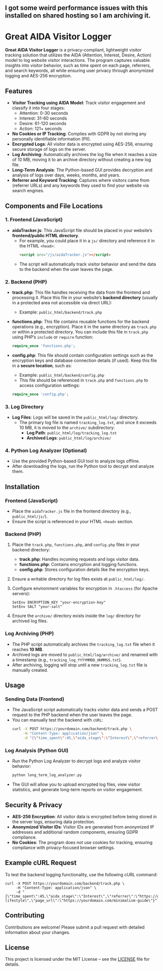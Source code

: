 ## I got some weird performance issues with this installed on shared hosting so I am archiving it.

# Great AIDA Visitor Logger

**Great AIDA Visitor Logger** is a privacy-compliant, lightweight visitor tracking solution that utilizes the AIDA (Attention, Interest, Desire, Action) model to log website visitor interactions. The program captures valuable insights into visitor behavior, such as time spent on each page, referrers, and search keywords, all while ensuring user privacy through anonymized logging and AES-256 encryption.

## Features

- **Visitor Tracking using AIDA Model**: Track visitor engagement and classify it into four stages:
  - Attention: 0-30 seconds
  - Interest: 31-60 seconds
  - Desire: 61-120 seconds
  - Action: 121+ seconds
- **No Cookies or IP Tracking**: Complies with GDPR by not storing any personally identifiable information (PII).
- **Encrypted Logs**: All visitor data is encrypted using AES-256, ensuring secure storage of logs on the server.
- **Log Archiving**: Automatically archives the log file when it reaches a size of 10 MB, moving it to an archive directory without creating a new log file.
- **Long-Term Analysis**: The Python-based GUI provides decryption and analysis of logs over days, weeks, months, and years.
- **Referrer and Keyword Tracking**: Captures where visitors came from (referrer URLs) and any keywords they used to find your website via search engines.

## Components and File Locations

### 1. **Frontend (JavaScript)**

- **aidaTracker.js**: This JavaScript file should be placed in your website’s **frontend/public HTML directory**.
  - For example, you could place it in a `js/` directory and reference it in the HTML `<head>`:
    ```html
    <script src="/js/aidaTracker.js"></script>
    ```
  - The script will automatically track visitor behavior and send the data to the backend when the user leaves the page.

### 2. **Backend (PHP)**

- **track.php**: This file handles receiving the data from the frontend and processing it. Place this file in your website’s **backend directory** (usually in a protected area not accessible via direct URL):
  - Example: `public_html/backend/track.php`

- **functions.php**: This file contains reusable functions for the backend operations (e.g., encryption). Place it in the same directory as `track.php` or within a protected directory. You can include this file in `track.php` using PHP’s `include` or `require` function:
  ```php
  require_once 'functions.php';
  ```

- **config.php**: This file should contain configuration settings such as the encryption keys and database connection details (if used). Keep this file in a **secure location**, such as:
  - Example: `public_html/backend/config.php`
  - This file should be referenced in `track.php` and `functions.php` to access configuration settings:
  ```php
  require_once 'config.php';
  ```

### 3. **Log Directory**

- **Log Files**: Logs will be saved in the `public_html/log/` directory.
  - The primary log file is named `tracking_log.txt`, and once it exceeds 10 MB, it is moved to the `archive/` subdirectory:
    - **Log Path**: `public_html/log/tracking_log.txt`
    - **Archived Logs**: `public_html/log/archive/`

### 4. **Python Log Analyzer (Optional)**

- Use the provided Python-based GUI tool to analyze logs offline.
- After downloading the logs, run the Python tool to decrypt and analyze them.

## Installation

### Frontend (JavaScript)

- Place the `aidaTracker.js` file in the frontend directory (e.g., `public_html/js/`).
- Ensure the script is referenced in your HTML `<head>` section.

### Backend (PHP)

1. Place the `track.php`, `functions.php`, and `config.php` files in your backend directory:
   - **track.php**: Handles incoming requests and logs visitor data.
   - **functions.php**: Contains encryption and logging functions.
   - **config.php**: Stores configuration details like the encryption keys.

2. Ensure a writable directory for log files exists at `public_html/log/`.

3. Configure environment variables for encryption in `.htaccess` (for Apache servers):
   ```
   SetEnv ENCRYPTION_KEY "your-encryption-key"
   SetEnv SALT "your-salt"
   ```

4. Ensure the `archive/` directory exists inside the `log/` directory for archived log files.

### Log Archiving (PHP)

- The PHP script automatically archives the `tracking_log.txt` file when it reaches **10 MB**.
- Archived logs are moved to `public_html/log/archive/` and renamed with a timestamp (e.g., `tracking_log_YYYYMMDD_HHMMSS.txt`).
- After archiving, logging will stop until a new `tracking_log.txt` file is manually created.

## Usage

### Sending Data (Frontend)

- The JavaScript script automatically tracks visitor data and sends a POST request to the PHP backend when the user leaves the page.
- You can manually test the backend with `cURL`:
  ```bash
  curl -X POST https://yourdomain.com/backend/track.php \
       -H "Content-Type: application/json" \
       -d "{\"time_spent\":45,\"aida_stage\":\"Interest\",\"referrer\":\"https://google.com\",\"keyword\":\"minimalist lifestyle\",\"page_url\":\"https://yourdomain.com/minimalism-guide\"}"
  ```

### Log Analysis (Python GUI)

- Run the Python Log Analyzer to decrypt logs and analyze visitor behavior:
  ```bash
  python long_term_log_analyzer.py
  ```
- The GUI will allow you to upload encrypted log files, view visitor statistics, and generate long-term reports on visitor engagement.

## Security & Privacy

- **AES-256 Encryption**: All visitor data is encrypted before being stored in the server logs, ensuring data protection.
- **Anonymized Visitor IDs**: Visitor IDs are generated from anonymized IP addresses and additional random components, ensuring GDPR compliance.
- **No Cookies**: The program does not use cookies for tracking, ensuring compliance with privacy-focused browser settings.

## Example cURL Request

To test the backend logging functionality, use the following cURL command:
```
curl -X POST https://yourdomain.com/backend/track.php \
     -H "Content-Type: application/json" \
     -d "{\"time_spent\":45,\"aida_stage\":\"Interest\",\"referrer\":\"https://google.com\",\"keyword\":\"minimalist lifestyle\",\"page_url\":\"https://yourdomain.com/minimalism-guide\"}"
```

## Contributing

Contributions are welcome! Please submit a pull request with detailed information about your changes.

## License

This project is licensed under the MIT License – see the [LICENSE](LICENSE) file for details.
